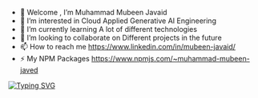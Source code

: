 - 👋 Welcome , I’m Muhammad Mubeen Javaid
- 👀 I’m interested in      Cloud Applied Generative AI Engineering
- 🌱 I’m currently learning      A lot of different technologies
- 💞️ I’m looking to collaborate on      Different projects in the future
- 📫 How to reach me      https://www.linkedin.com/in/mubeen-javaid/
- ⚡ My NPM Packages      https://www.npmjs.com/~muhammad-mubeen-javed


[![Typing SVG](https://readme-typing-svg.demolab.com/?lines=IE+DUET+'23|Software+Developer+at+Abacus+Consulting;Governer+Initiative+Artificial+Intelligence+Web3.0+MetaVerse+Development+Student|Certified+Cloud+Applied+Generative+AI+Engineer)](https://git.io/typing-svg)

<!---
NotAnonymousUser/NotAnonymousUser is a ✨ special ✨ repository because its `README.md` (this file) appears on your GitHub profile.
You can click the Preview link to take a look at your changes.
--->
